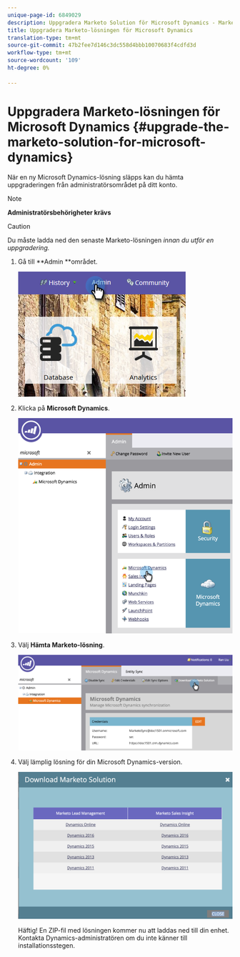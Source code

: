 ```yaml
---
unique-page-id: 6849029
description: Uppgradera Marketo Solution för Microsoft Dynamics - Marketo Docs - Produktdokumentation
title: Uppgradera Marketo-lösningen för Microsoft Dynamics
translation-type: tm+mt
source-git-commit: 47b2fee7d146c3dc558d4bbb10070683f4cdfd3d
workflow-type: tm+mt
source-wordcount: '109'
ht-degree: 0%

---
```



# Uppgradera Marketo-lösningen för Microsoft Dynamics {#upgrade-the-marketo-solution-for-microsoft-dynamics}

När en ny Microsoft Dynamics-lösning släpps kan du hämta uppgraderingen från administratörsområdet på ditt konto.

>[!NOTE]
>
>**Administratörsbehörigheter krävs**

>[!CAUTION]
>
>Du måste ladda ned den senaste Marketo-lösningen *innan du utför en uppgradering.*

1. Gå till **Admin **området.

   ![](assets/admin.png)

1. Klicka på **Microsoft Dynamics**.

   ![](assets/image2015-3-16-10-3a51-3a25.png)

1. Välj **Hämta Marketo-lösning**.

   ![](assets/image2015-3-16-10-3a52-3a1.png)

1. Välj lämplig lösning för din Microsoft Dynamics-version.

   ![](assets/msd-online.png)

   Häftig! En ZIP-fil med lösningen kommer nu att laddas ned till din enhet. Kontakta Dynamics-administratören om du inte känner till installationsstegen.

